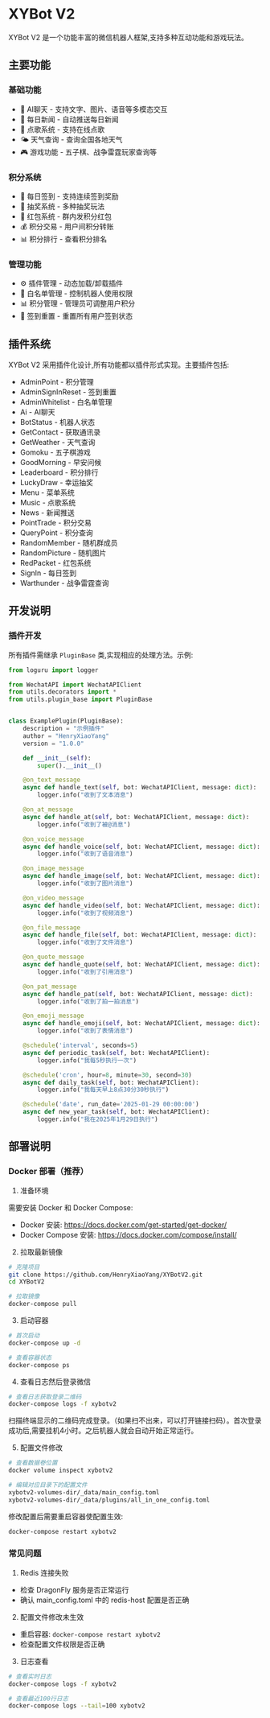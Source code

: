 # XYBot V2

XYBot V2 是一个功能丰富的微信机器人框架,支持多种互动功能和游戏玩法。

## 主要功能

### 基础功能

- 🤖 AI聊天 - 支持文字、图片、语音等多模态交互
- 📰 每日新闻 - 自动推送每日新闻
- 🎵 点歌系统 - 支持在线点歌
- 🌤️ 天气查询 - 查询全国各地天气
- 🎮 游戏功能 - 五子棋、战争雷霆玩家查询等

### 积分系统

- 📝 每日签到 - 支持连续签到奖励
- 🎲 抽奖系统 - 多种抽奖玩法
- 🧧 红包系统 - 群内发积分红包
- 💰 积分交易 - 用户间积分转账
- 📊 积分排行 - 查看积分排名

### 管理功能

- ⚙️ 插件管理 - 动态加载/卸载插件
- 👥 白名单管理 - 控制机器人使用权限
- 📊 积分管理 - 管理员可调整用户积分
- 🔄 签到重置 - 重置所有用户签到状态

## 插件系统

XYBot V2 采用插件化设计,所有功能都以插件形式实现。主要插件包括:

- AdminPoint - 积分管理
- AdminSignInReset - 签到重置
- AdminWhitelist - 白名单管理
- Ai - AI聊天
- BotStatus - 机器人状态
- GetContact - 获取通讯录
- GetWeather - 天气查询
- Gomoku - 五子棋游戏
- GoodMorning - 早安问候
- Leaderboard - 积分排行
- LuckyDraw - 幸运抽奖
- Menu - 菜单系统
- Music - 点歌系统
- News - 新闻推送
- PointTrade - 积分交易
- QueryPoint - 积分查询
- RandomMember - 随机群成员
- RandomPicture - 随机图片
- RedPacket - 红包系统
- SignIn - 每日签到
- Warthunder - 战争雷霆查询

## 开发说明

### 插件开发

所有插件需继承 `PluginBase` 类,实现相应的处理方法。示例:

```python
from loguru import logger

from WechatAPI import WechatAPIClient
from utils.decorators import *
from utils.plugin_base import PluginBase


class ExamplePlugin(PluginBase):
    description = "示例插件"
    author = "HenryXiaoYang"
    version = "1.0.0"

    def __init__(self):
        super().__init__()

    @on_text_message
    async def handle_text(self, bot: WechatAPIClient, message: dict):
        logger.info("收到了文本消息")

    @on_at_message
    async def handle_at(self, bot: WechatAPIClient, message: dict):
        logger.info("收到了被@消息")

    @on_voice_message
    async def handle_voice(self, bot: WechatAPIClient, message: dict):
        logger.info("收到了语音消息")

    @on_image_message
    async def handle_image(self, bot: WechatAPIClient, message: dict):
        logger.info("收到了图片消息")

    @on_video_message
    async def handle_video(self, bot: WechatAPIClient, message: dict):
        logger.info("收到了视频消息")

    @on_file_message
    async def handle_file(self, bot: WechatAPIClient, message: dict):
        logger.info("收到了文件消息")

    @on_quote_message
    async def handle_quote(self, bot: WechatAPIClient, message: dict):
        logger.info("收到了引用消息")

    @on_pat_message
    async def handle_pat(self, bot: WechatAPIClient, message: dict):
        logger.info("收到了拍一拍消息")

    @on_emoji_message
    async def handle_emoji(self, bot: WechatAPIClient, message: dict):
        logger.info("收到了表情消息")

    @schedule('interval', seconds=5)
    async def periodic_task(self, bot: WechatAPIClient):
        logger.info("我每5秒执行一次")

    @schedule('cron', hour=8, minute=30, second=30)
    async def daily_task(self, bot: WechatAPIClient):
        logger.info("我每天早上8点30分30秒执行")

    @schedule('date', run_date='2025-01-29 00:00:00')
    async def new_year_task(self, bot: WechatAPIClient):
        logger.info("我在2025年1月29日执行")
```

## 部署说明

### Docker 部署（推荐）

1. 准备环境

需要安装 Docker 和 Docker Compose:

- Docker 安装: https://docs.docker.com/get-started/get-docker/
- Docker Compose 安装: https://docs.docker.com/compose/install/

2. 拉取最新镜像

```bash
# 克隆项目
git clone https://github.com/HenryXiaoYang/XYBotV2.git
cd XYBotV2

# 拉取镜像
docker-compose pull
```

3. 启动容器

```bash
# 首次启动
docker-compose up -d

# 查看容器状态
docker-compose ps
```

4. 查看日志然后登录微信

```bash
# 查看日志获取登录二维码
docker-compose logs -f xybotv2
```

扫描终端显示的二维码完成登录。（如果扫不出来，可以打开链接扫码）。首次登录成功后,需要挂机4小时。之后机器人就会自动开始正常运行。

5. 配置文件修改

```bash
# 查看数据卷位置
docker volume inspect xybotv2

# 编辑对应目录下的配置文件
xybotv2-volumes-dir/_data/main_config.toml
xybotv2-volumes-dir/_data/plugins/all_in_one_config.toml
```

修改配置后需要重启容器使配置生效:

```bash
docker-compose restart xybotv2
```

### 常见问题

1. Redis 连接失败

- 检查 DragonFly 服务是否正常运行
- 确认 main_config.toml 中的 redis-host 配置是否正确

2. 配置文件修改未生效

- 重启容器: `docker-compose restart xybotv2`
- 检查配置文件权限是否正确

3. 日志查看

```bash
# 查看实时日志
docker-compose logs -f xybotv2

# 查看最近100行日志
docker-compose logs --tail=100 xybotv2
```
